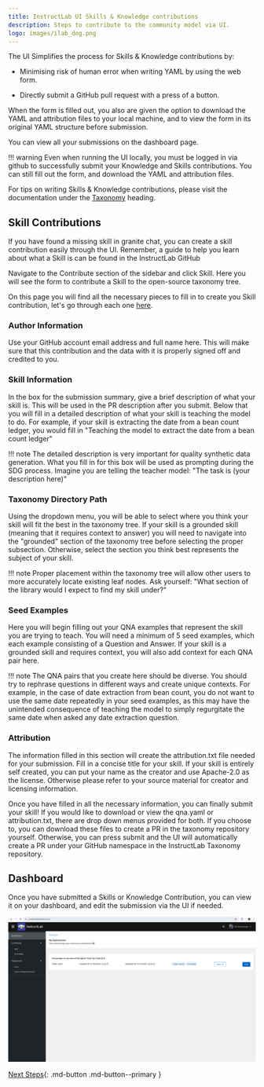 ```yaml
---
title: InstructLab UI Skills & Knowledge contributions
description: Steps to contribute to the community model via UI.
logo: images/ilab_dog.png
---
```


The UI Simplifies the process for Skills & Knowledge contributions by:

* Minimising risk of human error when writing YAML by using the web form. 

* Directly submit a GitHub pull request with a press of a button.

When the form is filled out, you also are given the option to download the YAML and attribution files to your local machine, and to view the form in its original YAML structure before submission.

You can view all your submissions on the dashboard page.

!!! warning
    Even when running the UI locally, you must be logged in via github to successfully submit your Knowledge and Skills contributions. You can still fill out the form, and download the YAML and attribution files.

For tips on writing Skills & Knowledge contributions, please visit the documentation under the [Taxonomy](../taxonomy/index.md) heading.

## Skill Contributions

If you have found a missing skill in granite chat, you can create a skill contribution easily through the UI. Remember, a guide to help you learn about what a Skill is can be found in the InstructLab GitHub

Navigate to the Contribute section of the sidebar and click Skill. Here you will see the form to contribute a Skill to the open-source taxonomy tree.

On this page you will find all the necessary pieces to fill in to create you Skill contribution, let's go through each one [here](../taxonomy/skills/skills_guide.md).

### Author Information

Use your GitHub account email address and full name here. This will make sure that this contribution and the data with it is properly signed off and credited to you.

### Skill Information

In the box for the submission summary, give a brief description of what your skill is. This will be used in the PR description after you submit. Below that you will fill in a detailed description of what your skill is teaching the model to do. For example, if your skill is extracting the date from a bean count ledger, you would fill in "Teaching the model to extract the date from a bean count ledger"

!!! note 
    The detailed description is very important for quality synthetic data generation. What you fill in for this box will be used as prompting during the SDG process. Imagine you are telling the teacher model: "The task is (your description here)"

### Taxonomy Directory Path

Using the dropdown menu, you will be able to select where you think your skill will fit the best in the taxonomy tree. If your skill is a grounded skill (meaning that it requires context to answer) you will need to navigate into the "grounded" section of the taxonomy tree before selecting the proper subsection. Otherwise, select the section you think best represents the subject of your skill.

!!! note 
    Proper placement within the taxonomy tree will allow other users to more accurately locate existing leaf nodes. Ask yourself: "What section of the library would I expect to find my skill under?"

### Seed Examples

Here you will begin filling out your QNA examples that represent the skill you are trying to teach. You will need a minimum of 5 seed examples, which each example consisting of a Question and Answer. If your skill is a grounded skill and requires context, you will also add context for each QNA pair here.

!!! note 
    The QNA pairs that you create here should be diverse. You should try to rephrase questions in different ways and create unique contexts. For example, in the case of date extraction from bean count, you do not want to use the same date repeatedly in your seed examples, as this may have the unintended consequence of teaching the model to simply regurgitate the same date when asked any date extraction question.

### Attribution

The information filled in this section will create the attribution.txt file needed for your submission. Fill in a concise title for your skill. If your skill is entirely self created, you can put your name as the creator and use Apache-2.0 as the license. Otherwise please refer to your source material for creator and licensing information.

Once you have filled in all the necessary information, you can finally submit your skill! If you would like to download or view the qna.yaml or attribution.txt, there are drop down menus provided for both. If you choose to, you can download these files to create a PR in the taxonomy repository yourself. Otherwise, you can press submit and the UI will automatically create a PR under your GitHub namespace in the InstructLab Taxonomy repository.

## Dashboard

Once you have submitted a Skills or Knowledge Contribution, you can view it on your dashboard, and edit the submission via the UI if needed.

![UI Dashboard With Contribution](../images/user-interface/ui_dashboard_with_submission.png)

[Next Steps](env_oauth_config.md){: .md-button .md-button--primary }
